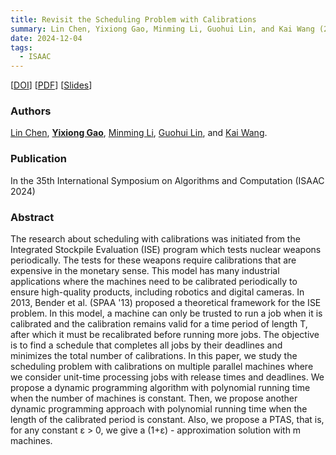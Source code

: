 ```yaml
---
title: Revisit the Scheduling Problem with Calibrations
summary: Lin Chen, Yixiong Gao, Minming Li, Guohui Lin, and Kai Wang (2024). In 35th International Symposium on Algorithms and Computation (ISAAC 2024).
date: 2024-12-04
tags:
  - ISAAC
---
```


[[DOI](https://doi.org/10.4230/LIPIcs.ISAAC.2024.20)] [[PDF](/publications/revisit-the-scheduling-problem-with-calibrations/LIPIcs.ISAAC.2024.20.pdf)] [[Slides]()]

### Authors

[Lin Chen](https://orcid.org/0000-0003-3909-4916), [**Yixiong Gao**](https://yixionggao.com/), [Minming Li](https://www.cs.cityu.edu.hk/~minmli/), [Guohui Lin](https://webdocs.cs.ualberta.ca/~ghlin/), and [Kai Wang](https://orcid.org/0000-0002-6455-485X). 

### Publication

In the 35th International Symposium on Algorithms and Computation (ISAAC 2024)

### Abstract

The research about scheduling with calibrations was initiated from the Integrated Stockpile Evaluation (ISE) program which tests nuclear weapons periodically. The tests for these weapons require calibrations that are expensive in the monetary sense. This model has many industrial applications where the machines need to be calibrated periodically to ensure high-quality products, including robotics and digital cameras. In 2013, Bender et al. (SPAA '13) proposed a theoretical framework for the ISE problem. In this model, a machine can only be trusted to run a job when it is calibrated and the calibration remains valid for a time period of length T, after which it must be recalibrated before running more jobs. The objective is to find a schedule that completes all jobs by their deadlines and minimizes the total number of calibrations. In this paper, we study the scheduling problem with calibrations on multiple parallel machines where we consider unit-time processing jobs with release times and deadlines. We propose a dynamic programming algorithm with polynomial running time when the number of machines is constant. Then, we propose another dynamic programming approach with polynomial running time when the length of the calibrated period is constant. Also, we propose a PTAS, that is, for any constant ε > 0, we give a (1+ε) - approximation solution with m machines.

